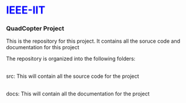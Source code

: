 <h1 style="color:blue"> IEEE-IIT</h1>

<h3> QuadCopter Project </h2>


<p> This is the repository for this project. It contains all the soruce code and documentation for this project </p>

<p> The repository is organized into the following folders:

<br>      src: This will contain all the source code for the project
 
<br>      docs: This will contain all the documentation for the project </p>

